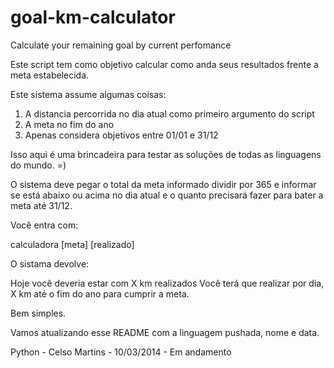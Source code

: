 goal-km-calculator
==================

Calculate your remaining goal by current perfomance

Este script tem como objetivo calcular como anda seus resultados
frente a meta estabelecida.

Este sistema assume algumas coisas:
1. A distancia percorrida no dia atual como primeiro argumento do script
2. A meta no fim do ano
3. Apenas considera objetivos entre 01/01 e 31/12

Isso aqui é uma brincadeira para testar as soluções de todas as linguagens do mundo. =)

O sistema deve pegar o total da meta informado dividir por 365 e informar se está abaixo
ou acima no dia atual e o quanto precisará fazer para bater a meta até 31/12.

Você entra com:

calculadora [meta] [realizado]

O sistama devolve:

Hoje você deveria estar com X km realizados
Você terá que realizar por dia, X km até o fim do ano para cumprir a meta.

Bem simples.

Vamos atualizando esse README com a linguagem pushada, nome e data.

Python - Celso Martins - 10/03/2014 - Em andamento
